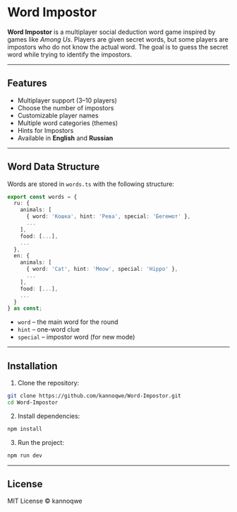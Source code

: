 # Word Impostor

**Word Impostor** is a multiplayer social deduction word game inspired by games like *Among Us*.
Players are given secret words, but some players are impostors who do not know the actual word.
The goal is to guess the secret word while trying to identify the impostors.

---

## Features

- Multiplayer support (3–10 players)
- Choose the number of impostors
- Customizable player names
- Multiple word categories (themes)
- Hints for Impostors
- Available in **English** and **Russian**

---

## Word Data Structure

Words are stored in `words.ts` with the following structure:

```ts
export const words = {
  ru: {
    animals: [
      { word: 'Кошка', hint: 'Рева', special: 'Бегемот' },
      ...
    ],
    food: [...],
    ...
  },
  en: {
    animals: [
      { word: 'Cat', hint: 'Meow', special: 'Hippo' },
      ...
    ],
    food: [...],
    ...
  }
} as const;
```

- `word` – the main word for the round  
- `hint` – one-word clue  
- `special` – impostor word (for new mode)

---

## Installation

1. Clone the repository:

```bash
git clone https://github.com/kannoqwe/Word-Impostor.git
cd Word-Impostor
```

2. Install dependencies:

```bash
npm install
```

3. Run the project:

```bash
npm run dev
```

---

## License

MIT License © kannoqwe

